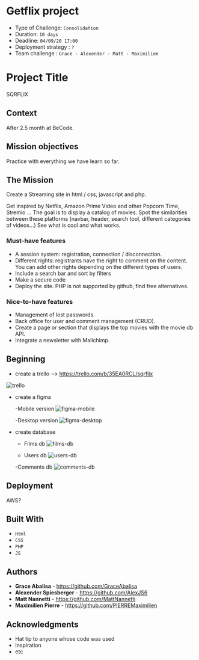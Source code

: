 # Getflix project

- Type of Challenge:  `Consolidation`
- Duration: `10 days`
- Deadline: `04/09/20 17:00`
- Deployment strategy : `?`
- Team challenge :  `Grace - Alexender - Matt - Maximilien`

# Project Title

SQRFLIX

## Context 

After 2.5 month at BeCode.

## Mission objectives 

Practice with everything we have learn so far.

## The Mission

Create a Streaming site in html / css, javascript and php.

Get inspired by Netflix, Amazon Prime Video and other Popcorn Time, Stremio ... The goal is to display a catalog of movies. Spot the similarities between these platforms (navbar, header, search tool, different categories of videos…) See what is cool and what works.

### Must-have features

- A session system: registration, connection / disconnection.
- Different rights: registrants have the right to comment on the content. You can add other rights depending on the different types of users.
- Include a search bar and sort by filters
- Make a secure code
- Deploy the site. PHP is not supported by github, find free alternatives.

### Nice-to-have features

- Management of lost passwords.
- Back office for user and comment management (CRUD).
- Create a page or section that displays the top movies with the movie db API.
- Integrate a newsletter with Mailchimp.

## Beginning

- create a trello --> https://trello.com/b/35EA0RCL/sqrflix
 
 ![trello]()

- create a figma 
 
    -Mobile version
    ![figma-mobile]()

    -Desktop version
    ![figma-desktop]()

- create database
  
    - Films db
    ![films-db]()
  
    - Users db
    ![users-db]()

    -Comments db
    ![comments-db]()

## Deployment

 AWS?

## Built With

* `Html`
* `CSS`
* `PHP`
* `JS`

## Authors

* **Grace Abalisa** - https://github.com/GraceAbalisa
* **Alexender Spiesberger** - https://github.com/AlexJS6
* **Matt Nannetti** - https://github.com/MattNannetti
* **Maximilien Pierre** - https://github.com/PIERREMaximilien

## Acknowledgments

* Hat tip to anyone whose code was used
* Inspiration
* etc
